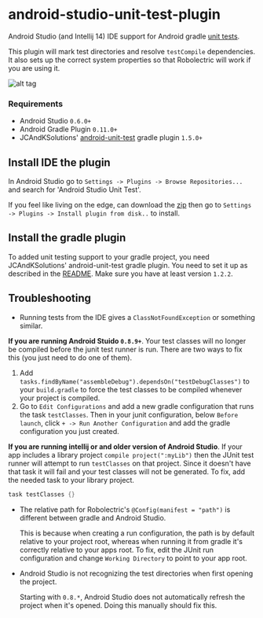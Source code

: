 android-studio-unit-test-plugin
===============================

Android Studio (and Intellij 14) IDE support for Android gradle [unit tests](https://github.com/JCAndKSolutions/android-unit-test).

This plugin will mark test directories and resolve `testCompile` dependencies. It also sets up the correct system properties so that Robolectric will work if you are using it.

![alt tag](https://raw.githubusercontent.com/evant/android-studio-unit-test-plugin/master/screenshots/idea.png)

### Requirements
* Android Studio `0.6.0+`
* Android Gradle Plugin `0.11.0+`
* JCAndKSolutions' [android-unit-test](https://github.com/JCAndKSolutions/android-unit-test) gradle plugin `1.5.0+`

## Install IDE the plugin
In Android Studio go to `Settings -> Plugins -> Browse Repositories...` and search for 'Android Studio Unit Test'.

If you feel like living on the edge, can download the [zip](https://github.com/evant/android-studio-unit-test-plugin/blob/master/AndroidStudioUnitTestPlugin.zip?raw=true) then go to `Settings -> Plugins -> Install plugin from disk..` to install.

## Install the gradle plugin
To added unit testing support to your gradle project, you need JCAndKSolutions' android-unit-test gradle plugin.
You need to set it up as described in the [README](https://github.com/JCAndKSolutions/android-unit-test).
Make sure you have at least version `1.2.2`.

## Troubleshooting

* Running tests from the IDE gives a `ClassNotFoundException` or something similar.

**If you are running Android Stuido `0.8.9+`**.
Your test classes will no longer be compiled before the junit test runner is run. There are two ways to fix this (you just need to do one of them).

1. Add `tasks.findByName("assembleDebug").dependsOn("testDebugClasses")` to your `build.gradle` to force the test classes to be compiled whenever your project is compiled.
2. Go to `Edit Configurations` and add a new gradle configuration that runs the task `testClasses`. Then in your junit configuration, below `Before launch`, click `+ -> Run Another Configuration` and add the gradle configuration you just created. 

**If you are running intellij or and older version of Android Studio**.
If your app includes a library project `compile project(":myLib")` then the JUnit test runner will attempt to run `testClasses` on that project. Since it doesn't have that task it will fail and your test classes will not be generated. To fix, add the needed task to your library project.

```groovy
task testClasses {}
```

* The relative path for Robolectric's `@Config(manifest = "path")` is different between gradle and Android Studio.

  This is because when creating a run configuration, the path is by default relative to your project root, whereas when running it from gradle it's correctly relative to your apps root. To fix, edit the JUnit run configuration and change `Working Directory` to point to your app root.

* Android Studio is not recognizing the test directories when first opening the project.

  Starting with `0.8.*`, Android Studio does not automatically refresh the project when it's opened. Doing this manually should fix this.
